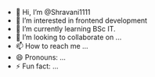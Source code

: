 - 👋 Hi, I’m @Shravani1111
- 👀 I’m interested in frontend development
- 🌱 I’m currently learning BSc IT.
- 💞️ I’m looking to collaborate on ...
- 📫 How to reach me ...
- 😄 Pronouns: ...
- ⚡ Fun fact: ...

<!---
Shravani1111/Shravani1111 is a ✨ special ✨ repository because its `README.md` (this file) appears on your GitHub profile.
You can click the Preview link to take a look at your changes.
--->
